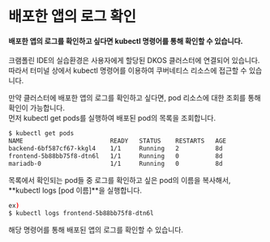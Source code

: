 # 배포한 앱의 로그 확인

#### 배포한 앱의 로그를 확인하고 싶다면 kubectl 명령어를 통해 확인할 수 있습니다.

크램폴린 IDE의 실습환경은 사용자에게 할당된 DKOS 클러스터에 연결되어 있습니다.\
따라서 터미널 상에서 kubectl 명령어를 이용하여 쿠버네티스 리소스에 접근할 수 있습니다.

만약 클러스터에 배포한 앱의 로그를 확인하고 싶다면, pod 리소스에 대한 조회를 통해 확인이 가능합니다.\
먼저 kubectl get pods를 실행하여 배포된 pod의 목록을 조회합니다.

```bash
$ kubectl get pods
NAME                        READY   STATUS    RESTARTS   AGE
backend-6bf587cf67-kkgl4    1/1     Running   2          8d
frontend-5b88bb75f8-dtn6l   1/1     Running   0          8d
mariadb-0                   1/1     Running   0          8d
```

목록에서 확인되는 pod들 중 로그를 확인하고 싶은 pod의 이름을 복사해서, **kubectl logs \[pod 이름]**을 실행합니다.

```bash
ex)
$ kubectl logs frontend-5b88bb75f8-dtn6l
```

해당 명령어를 통해 배포된 앱의 로그를 확인할 수 있습니다.
